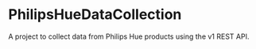 # PhilipsHueDataCollection

A project to collect data from Philips Hue products using the v1 REST API.